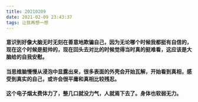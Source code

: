 ```yaml
---
title: 20210209
date: 2021-02-09 23:43:37
tags: 让我再想一想
---
```

#### 意识到好像大脑无时无刻在善意地欺骗自己，因为无论哪个时候我都挺有自信的，现在这个时候是挺帅的，现在回头去对比的时候觉得当时真的挺难看，这应该是大脑给的自我安慰。
#### 当思维脑慢慢从浸泡中显露出来，很多表面的外壳会开始瓦解，开始看到真相，感受到真实的自己，或许会很平庸和真相比较残忍。
#### 这个电子烟太费体力了，整几口就没力气，人就焉下去了。身体也软弱无力。